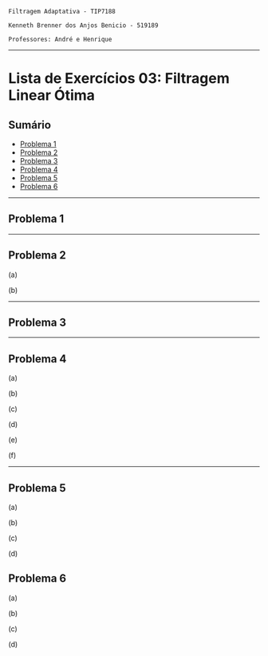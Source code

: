     Filtragem Adaptativa - TIP7188

    Kenneth Brenner dos Anjos Benicio - 519189

    Professores: André e Henrique
---

# Lista de Exercícios 03: Filtragem Linear Ótima <!-- omit in toc -->

## Sumário <!-- omit in toc -->
- [Problema 1](#problema-1)
- [Problema 2](#problema-2)
- [Problema 3](#problema-3)
- [Problema 4](#problema-4)
- [Problema 5](#problema-5)
- [Problema 6](#problema-6)

---
## Problema 1

---
## Problema 2

(a)

(b)

---
## Problema 3

---
## Problema 4

(a)

(b)

(c)

(d)

(e)

(f)

---
## Problema 5

(a)

(b)

(c)

(d)

## Problema 6

(a)

(b)

(c)

(d)